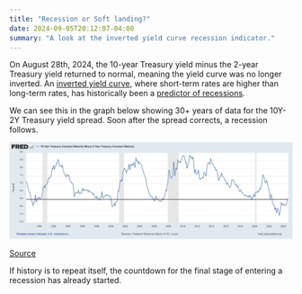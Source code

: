 ```yaml
---
title: "Recession or Soft landing?"
date: 2024-09-05T20:12:07-04:00
summary: "A look at the inverted yield curve recession indicator."
---
```


On August 28th, 2024, the 10-year Treasury yield minus the 2-year Treasury yield returned to normal, meaning the yield curve was no longer inverted. An [inverted yield curve](https://www.investopedia.com/terms/i/invertedyieldcurve.asp), where short-term rates are higher than long-term rates, has historically been a [predictor of recessions](https://www.chicagofed.org/publications/chicago-fed-letter/2018/404). 

We can see this in the graph below showing 30+ years of data for the 10Y-2Y Treasury yield spread. Soon after the spread corrects, a recession follows.

![Image alt](images/fredgraph.png)

[Source](https://fred.stlouisfed.org/graph/?g=1ts7w)

If history is to repeat itself, the countdown for the final stage of entering a recession has already started.
